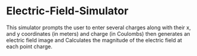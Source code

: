 # Electric-Field-Simulator

This simulator prompts the user to enter several charges along with their x, and y coordinates (in meters) and charge (in Coulombs) then generates an electric field image and Calculates the magnitude of the electric field at each point charge.
